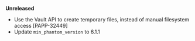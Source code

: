 **Unreleased**
* Use the Vault API to create temporary files, instead of manual filesystem access [PAPP-32449]
* Update `min_phantom_version` to 6.1.1
